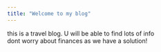 ```yaml
---
title: "Welcome to my blog"
---
```


this is a travel blog. U will be able to find lots of info  
dont worry about finances as we have a solution!
